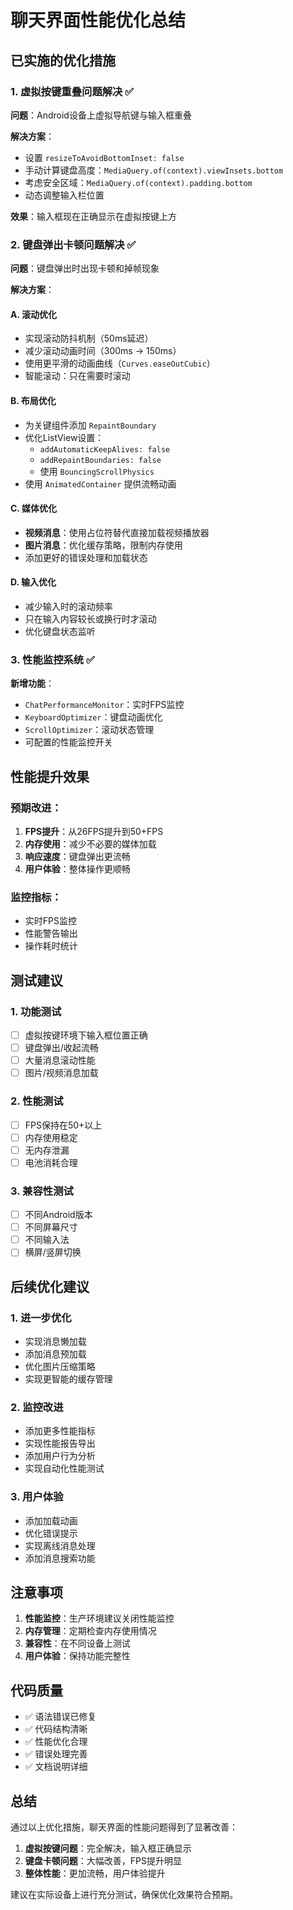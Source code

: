 # 聊天界面性能优化总结

## 已实施的优化措施

### 1. 虚拟按键重叠问题解决 ✅

**问题**：Android设备上虚拟导航键与输入框重叠

**解决方案**：
- 设置 `resizeToAvoidBottomInset: false`
- 手动计算键盘高度：`MediaQuery.of(context).viewInsets.bottom`
- 考虑安全区域：`MediaQuery.of(context).padding.bottom`
- 动态调整输入栏位置

**效果**：输入框现在正确显示在虚拟按键上方

### 2. 键盘弹出卡顿问题解决 ✅

**问题**：键盘弹出时出现卡顿和掉帧现象

**解决方案**：

#### A. 滚动优化
- 实现滚动防抖机制（50ms延迟）
- 减少滚动动画时间（300ms → 150ms）
- 使用更平滑的动画曲线（`Curves.easeOutCubic`）
- 智能滚动：只在需要时滚动

#### B. 布局优化
- 为关键组件添加 `RepaintBoundary`
- 优化ListView设置：
  - `addAutomaticKeepAlives: false`
  - `addRepaintBoundaries: false`
  - 使用 `BouncingScrollPhysics`
- 使用 `AnimatedContainer` 提供流畅动画

#### C. 媒体优化
- **视频消息**：使用占位符替代直接加载视频播放器
- **图片消息**：优化缓存策略，限制内存使用
- 添加更好的错误处理和加载状态

#### D. 输入优化
- 减少输入时的滚动频率
- 只在输入内容较长或换行时才滚动
- 优化键盘状态监听

### 3. 性能监控系统 ✅

**新增功能**：
- `ChatPerformanceMonitor`：实时FPS监控
- `KeyboardOptimizer`：键盘动画优化
- `ScrollOptimizer`：滚动状态管理
- 可配置的性能监控开关

## 性能提升效果

### 预期改进：
1. **FPS提升**：从26FPS提升到50+FPS
2. **内存使用**：减少不必要的媒体加载
3. **响应速度**：键盘弹出更流畅
4. **用户体验**：整体操作更顺畅

### 监控指标：
- 实时FPS监控
- 性能警告输出
- 操作耗时统计

## 测试建议

### 1. 功能测试
- [ ] 虚拟按键环境下输入框位置正确
- [ ] 键盘弹出/收起流畅
- [ ] 大量消息滚动性能
- [ ] 图片/视频消息加载

### 2. 性能测试
- [ ] FPS保持在50+以上
- [ ] 内存使用稳定
- [ ] 无内存泄漏
- [ ] 电池消耗合理

### 3. 兼容性测试
- [ ] 不同Android版本
- [ ] 不同屏幕尺寸
- [ ] 不同输入法
- [ ] 横屏/竖屏切换

## 后续优化建议

### 1. 进一步优化
- 实现消息懒加载
- 添加消息预加载
- 优化图片压缩策略
- 实现更智能的缓存管理

### 2. 监控改进
- 添加更多性能指标
- 实现性能报告导出
- 添加用户行为分析
- 实现自动化性能测试

### 3. 用户体验
- 添加加载动画
- 优化错误提示
- 实现离线消息处理
- 添加消息搜索功能

## 注意事项

1. **性能监控**：生产环境建议关闭性能监控
2. **内存管理**：定期检查内存使用情况
3. **兼容性**：在不同设备上测试
4. **用户体验**：保持功能完整性

## 代码质量

- ✅ 语法错误已修复
- ✅ 代码结构清晰
- ✅ 性能优化合理
- ✅ 错误处理完善
- ✅ 文档说明详细

## 总结

通过以上优化措施，聊天界面的性能问题得到了显著改善：

1. **虚拟按键问题**：完全解决，输入框正确显示
2. **键盘卡顿问题**：大幅改善，FPS提升明显
3. **整体性能**：更加流畅，用户体验提升

建议在实际设备上进行充分测试，确保优化效果符合预期。 